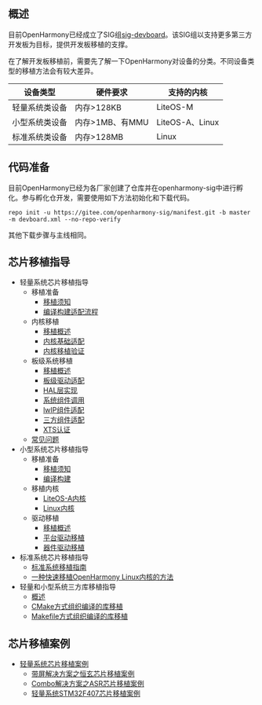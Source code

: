 ## 概述
目前OpenHarmony已经成立了SIG组[sig-devboard](https://gitee.com/openharmony/community/blob/master/sig/sig-devboard/sig_devboard_cn.md)。该SIG组以支持更多第三方开发板为目标，提供开发板移植的支撑。

在了解开发板移植前，需要先了解一下OpenHarmony对设备的分类。不同设备类型的移植方法会有较大差异。

| 设备类型    | 硬件要求        | 支持的内核          |
|---------|-------------|----------------|
| 轻量系统类设备 | 内存>128KB    | LiteOS-M       |
| 小型系统类设备 | 内存>1MB、有MMU | LiteOS-A、Linux |
| 标准系统类设备 | 内存>128MB    |  Linux       |

## 代码准备

目前OpenHarmony已经为各厂家创建了仓库并在openharmony-sig中进行孵化。参与孵化仓开发，需要使用如下方法初始化和下载代码。

```shell
repo init -u https://gitee.com/openharmony-sig/manifest.git -b master -m devboard.xml --no-repo-verify
```

其他下载步骤与主线相同。

## 芯片移植指导

- 轻量系统芯片移植指导
  - 移植准备
    - [移植须知](porting-chip-prepare-knows.md)
    - [编译构建适配流程](porting-chip-prepare-process.md)
  - 内核移植
    - [移植概述](porting-chip-kernel-overview.md)
    - [内核基础适配](porting-chip-kernel-adjustment.md)
    - [内核移植验证](porting-chip-kernel-verify.md)
  - 板级系统移植
    - [移植概述](porting-chip-board-overview.md)
    - [板级驱动适配](porting-chip-board-driver.md)
    - [HAL层实现](porting-chip-board-hal.md)
    - [系统组件调用](porting-chip-board-component.md)
    - [lwIP组件适配](porting-chip-board-lwip.md)
    - [三方组件适配](porting-chip-board-bundle.md)
    - [XTS认证](porting-chip-board-xts.md)
  - [常见问题](porting-chip-faqs.md)
- 小型系统芯片移植指导
  - 移植准备
    - [移植须知](porting-smallchip-prepare-needs.md)
    - [编译构建](porting-smallchip-prepare-building.md)
  - 移植内核
    - [LiteOS-A内核](porting-smallchip-kernel-a.md)
    - [Linux内核](porting-smallchip-kernel-linux.md)
  - 驱动移植
    - [移植概述](porting-smallchip-driver-overview.md)
    - [平台驱动移植](porting-smallchip-driver-plat.md)
    - [器件驱动移植](porting-smallchip-driver-oom.md)
- 标准系统芯片移植指导
  - [标准系统移植指南](standard-system-porting-guide.md)
  - [一种快速移植OpenHarmony Linux内核的方法](porting-linux-kernel.md)
- 轻量和小型系统三方库移植指导
  - [概述](porting-thirdparty-overview.md)
  - [CMake方式组织编译的库移植](porting-thirdparty-cmake.md)
  - [Makefile方式组织编译的库移植](porting-thirdparty-makefile.md)

## 芯片移植案例

- [轻量系统芯片移植案例](porting-minichip-cases.md)
    - [带屏解决方案之恒玄芯片移植案例](porting-bes2600w-on-minisystem-display-demo.md)
    - [Combo解决方案之ASR芯片移植案例](porting-asr582x-combo-demo.md)
    - [轻量系统STM32F407芯片移植案例](porting-stm32f407-on-minisystem-eth.md)

